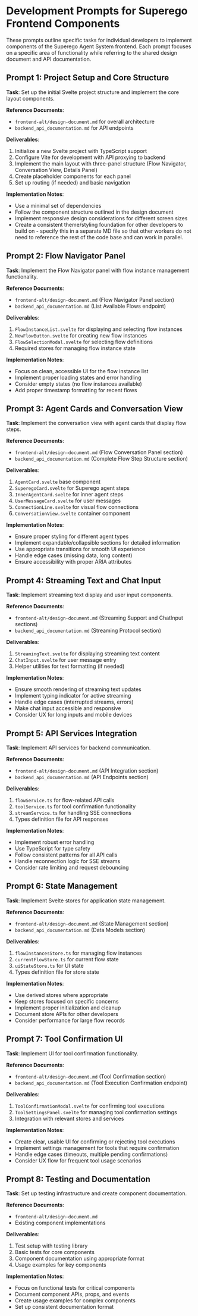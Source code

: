 # Development Prompts for Superego Frontend Components

These prompts outline specific tasks for individual developers to implement components of the Superego Agent System frontend. Each prompt focuses on a specific area of functionality while referring to the shared design document and API documentation.

## Prompt 1: Project Setup and Core Structure

**Task**: Set up the initial Svelte project structure and implement the core layout components.

**Reference Documents**:
- `frontend-alt/design-document.md` for overall architecture
- `backend_api_documentation.md` for API endpoints

**Deliverables**:
1. Initialize a new Svelte project with TypeScript support
2. Configure Vite for development with API proxying to backend
3. Implement the main layout with three-panel structure (Flow Navigator, Conversation View, Details Panel)
4. Create placeholder components for each panel
5. Set up routing (if needed) and basic navigation

**Implementation Notes**:
- Use a minimal set of dependencies
- Follow the component structure outlined in the design document
- Implement responsive design considerations for different screen sizes
- Create a consistent theme/styling foundation for other developers to build on - specify this in a separate MD file so that other workers do not need to reference the rest of the code base and can work in parallel. 

## Prompt 2: Flow Navigator Panel

**Task**: Implement the Flow Navigator panel with flow instance management functionality.

**Reference Documents**:
- `frontend-alt/design-document.md` (Flow Navigator Panel section)
- `backend_api_documentation.md` (List Available Flows endpoint)

**Deliverables**:
1. `FlowInstanceList.svelte` for displaying and selecting flow instances
2. `NewFlowButton.svelte` for creating new flow instances
3. `FlowSelectionModal.svelte` for selecting flow definitions
4. Required stores for managing flow instance state

**Implementation Notes**:
- Focus on clean, accessible UI for the flow instance list
- Implement proper loading states and error handling
- Consider empty states (no flow instances available)
- Add proper timestamp formatting for recent flows

## Prompt 3: Agent Cards and Conversation View

**Task**: Implement the conversation view with agent cards that display flow steps.

**Reference Documents**:
- `frontend-alt/design-document.md` (Flow Conversation Panel section)
- `backend_api_documentation.md` (Complete Flow Step Structure section)

**Deliverables**:
1. `AgentCard.svelte` base component
2. `SuperegoCard.svelte` for Superego agent steps
3. `InnerAgentCard.svelte` for inner agent steps
4. `UserMessageCard.svelte` for user messages
5. `ConnectionLine.svelte` for visual flow connections
6. `ConversationView.svelte` container component

**Implementation Notes**:
- Ensure proper styling for different agent types
- Implement expandable/collapsible sections for detailed information
- Use appropriate transitions for smooth UI experience
- Handle edge cases (missing data, long content)
- Ensure accessibility with proper ARIA attributes

## Prompt 4: Streaming Text and Chat Input

**Task**: Implement streaming text display and user input components.

**Reference Documents**:
- `frontend-alt/design-document.md` (Streaming Support and ChatInput sections)
- `backend_api_documentation.md` (Streaming Protocol section)

**Deliverables**:
1. `StreamingText.svelte` for displaying streaming text content
2. `ChatInput.svelte` for user message entry
3. Helper utilities for text formatting (if needed)

**Implementation Notes**:
- Ensure smooth rendering of streaming text updates
- Implement typing indicator for active streaming
- Handle edge cases (interrupted streams, errors)
- Make chat input accessible and responsive
- Consider UX for long inputs and mobile devices

## Prompt 5: API Services Integration

**Task**: Implement API services for backend communication.

**Reference Documents**:
- `frontend-alt/design-document.md` (API Integration section)
- `backend_api_documentation.md` (API Endpoints section)

**Deliverables**:
1. `flowService.ts` for flow-related API calls
2. `toolService.ts` for tool confirmation functionality
3. `streamService.ts` for handling SSE connections
4. Types definition file for API responses

**Implementation Notes**:
- Implement robust error handling
- Use TypeScript for type safety
- Follow consistent patterns for all API calls
- Handle reconnection logic for SSE streams
- Consider rate limiting and request debouncing

## Prompt 6: State Management

**Task**: Implement Svelte stores for application state management.

**Reference Documents**:
- `frontend-alt/design-document.md` (State Management section)
- `backend_api_documentation.md` (Data Models section)

**Deliverables**:
1. `flowInstancesStore.ts` for managing flow instances
2. `currentFlowStore.ts` for current flow state
3. `uiStateStore.ts` for UI state
4. Types definition file for store state

**Implementation Notes**:
- Use derived stores where appropriate
- Keep stores focused on specific concerns
- Implement proper initialization and cleanup
- Document store APIs for other developers
- Consider performance for large flow records

## Prompt 7: Tool Confirmation UI

**Task**: Implement UI for tool confirmation functionality.

**Reference Documents**:
- `frontend-alt/design-document.md` (Tool Confirmation section)
- `backend_api_documentation.md` (Tool Execution Confirmation endpoint)

**Deliverables**:
1. `ToolConfirmationModal.svelte` for confirming tool executions
2. `ToolSettingsPanel.svelte` for managing tool confirmation settings
3. Integration with relevant stores and services

**Implementation Notes**:
- Create clear, usable UI for confirming or rejecting tool executions
- Implement settings management for tools that require confirmation
- Handle edge cases (timeouts, multiple pending confirmations)
- Consider UX flow for frequent tool usage scenarios

## Prompt 8: Testing and Documentation

**Task**: Set up testing infrastructure and create component documentation.

**Reference Documents**:
- `frontend-alt/design-document.md`
- Existing component implementations

**Deliverables**:
1. Test setup with testing library
2. Basic tests for core components
3. Component documentation using appropriate format
4. Usage examples for key components

**Implementation Notes**:
- Focus on functional tests for critical components
- Document component APIs, props, and events
- Create usage examples for complex components
- Set up consistent documentation format
